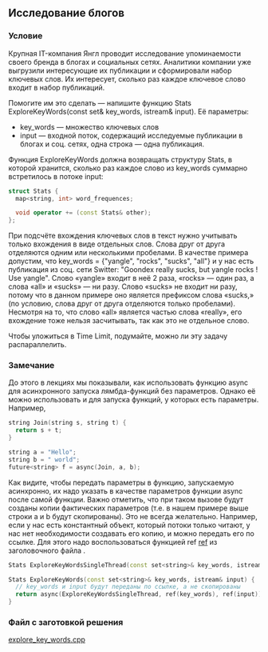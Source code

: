 ## Исследование блогов ##

### Условие ###

Крупная IT-компания Янгл проводит исследование упоминаемости своего бренда в блогах и социальных сетях. Аналитики компании уже выгрузили интересующие их публикации и сформировали набор ключевых слов. Их интересует, сколько раз каждое ключевое слово входит в набор публикаций.

Помогите им это сделать — напишите функцию Stats ExploreKeyWords(const set<string>& key_words, istream& input). Её параметры:

* key_words — множество ключевых слов
* input — входной поток, содержащий исследуемые публикации в блогах и соц. сетях, одна строка — одна публикация.

Функция ExploreKeyWords должна возвращать структуру Stats, в которой хранится, сколько раз каждое слово из key_words суммарно встретилось в потоке input:

```cpp
struct Stats {
  map<string, int> word_frequences;

  void operator += (const Stats& other);
};
```

При подсчёте вхождения ключевых слов в текст нужно учитывать только вхождения в виде отдельных слов. Слова друг от друга отделяются одним или несколькими пробелами. В качестве примера допустим, что key_words = {"yangle", "rocks", "sucks", "all"} и у нас есть публикация из соц. сети Switter: "Goondex really sucks, but yangle rocks ! Use yangle". Слово «yangle» входит в неё 2 раза, «rocks» — один раз, а слова «all» и «sucks» — ни разу. Слово «sucks» не входит ни разу, потому что в данном примере оно является префиксом слова «sucks,» (по условию, слова друг от друга отделяются только пробелами). Несмотря на то, что слово «all» является частью слова «really», его вхождение тоже нельзя засчитывать, так как это не отдельное слово.

Чтобы уложиться в Time Limit, подумайте, можно ли эту задачу распараллелить.

### Замечание ###

До этого в лекциях мы показывали, как использовать функцию async для асинхронного запуска лямбда-функций без параметров. Однако её можно использовать и для запуска функций, у которых есть параметры. Например,

```cpp
string Join(string s, string t) {
  return s + t;
}

string a = "Hello";
string b = " world";
future<string> f = async(Join, a, b);
```

Как видите, чтобы передать параметры в функцию, запускаемую асинхронно, их надо указать в качестве параметров функции async после самой функции. Важно отметить, что при таком вызове будут созданы копии фактических параметров (т.е. в нашем примере выше строки a и b будут скопированы). Это не всегда желательно. Например, если у нас есть константный объект, который потоки только читают, у нас нет необходимости создавать его копию, и можно передать его по ссылке. Для этого надо воспользоваться функцией ref [ref](https://en.cppreference.com/w/cpp/utility/functional/ref) из заголовочного файла <functional>.

```cpp
Stats ExploreKeyWordsSingleThread(const set<string>& key_words, istream& input);

Stats ExploreKeyWords(const set<string>& key_words, istream& input) {
  // key_words и input будут переданы по ссылке, а не скопированы
  return async(ExploreKeyWordsSingleThread, ref(key_words), ref(input)).get();
}
```

### Файл с заготовкой решения ###

[explore_key_words.cpp](https://github.com/Hitoku/basics-of-c-plus-plus-development-red-belt/blob/master/Week_5/09%20Programming%20Assignment/Source/explore_key_words.cpp)

